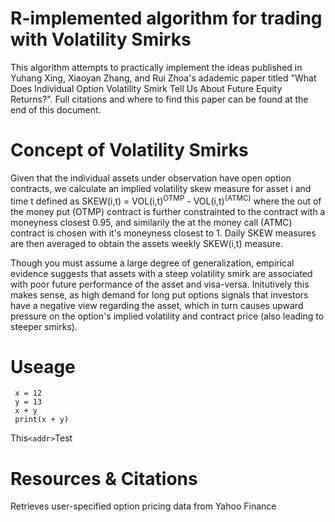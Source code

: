 # R-implemented algorithm for trading with Volatility Smirks
This algorithm attempts to practically implement the ideas published in Yuhang Xing, Xiaoyan Zhang, and Rui Zhoa's adademic paper titled "What Does Individual Option Volatility Smirk Tell Us About Future Equity Returns?". Full citations and where to find this paper can be found at the end of this document.  

# Concept of Volatility Smirks
Given that the individual assets under observation have open option contracts, we calculate an implied volatility skew measure for asset i and time t defined as SKEW(i,t) = VOL(i,t)<sup>OTMP</sup> - VOL(i,t)<sup>(ATMC)</sup> where the out of the money put (OTMP) contract is further constrainted to the contract with a moneyness closest 0.95, and similarily the at the money call (ATMC) contract is chosen with it's moneyness closest to 1. Daily SKEW measures are then averaged to obtain the assets weekly SKEW(i,t) measure.

Though you must assume a large degree of generalization, empirical evidence suggests that assets with a steep volatility smirk are associated with poor future performance of the asset and visa-versa. Initutively this makes sense, as high demand for long put options signals that investors have a negative view regarding the asset, which in turn causes upward pressure on the option's implied volatility and contract price (also leading to steeper smirks). 

# Useage 
```{Code Chunk}
 x = 12 
 y = 13
 x + y
 print(x + y)
```

This`<addr>`Test




# Resources & Citations 

Retrieves user-specified option pricing data from Yahoo Finance

